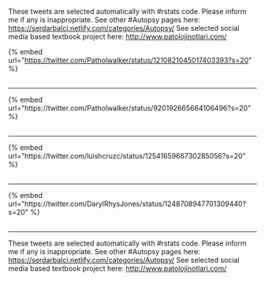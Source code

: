 

These tweets are selected automatically with #rstats code. Please inform me if any is inappropriate.
See other #Autopsy pages here: https://serdarbalci.netlify.com/categories/Autopsy/ 
See selected social media based textbook project here: http://www.patolojinotlari.com/

{% embed url="https://twitter.com/Patholwalker/status/1210821045017403393?s=20" %}<br>
<br>
<hr>
{% embed url="https://twitter.com/Patholwalker/status/920192665664106496?s=20" %}<br>
<br>
<hr>
{% embed url="https://twitter.com/luishcruzc/status/1254165966730285056?s=20" %}<br>
<br>
<hr>
{% embed url="https://twitter.com/DarylRhysJones/status/1248708947701309440?s=20" %}<br>
<br>
<hr>


These tweets are selected automatically with #rstats code. Please inform me if any is inappropriate.
See other #Autopsy pages here: https://serdarbalci.netlify.com/categories/Autopsy/ 
See selected social media based textbook project here: http://www.patolojinotlari.com/
